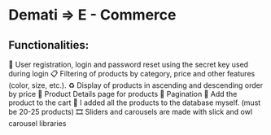 # Demati => E - Commerce 


## Functionalities:
🚀 User registration, login and password reset using the secret key used during login
📋 Filtering of products by category, price and other features (color, size, etc.).
♻️ Display of products in ascending and descending order by price
🔗 Product Details page for products
🔢 Pagination
🛒 Add the product to the cart
💾 I added all the products to the database myself. (must be 20-25 products)
🎞️ Sliders and carousels are made with slick and owl carousel libraries
